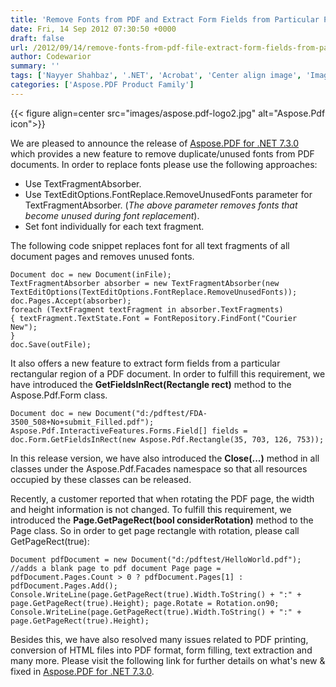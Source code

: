 ```yaml
---
title: 'Remove Fonts from PDF and Extract Form Fields from Particular PDF Region in C#'
date: Fri, 14 Sep 2012 07:30:50 +0000
draft: false
url: /2012/09/14/remove-fonts-from-pdf-file-extract-form-fields-from-particular-pdf-region/
author: Codewarior
summary: ''
tags: ['Nayyer Shahbaz', '.NET', 'Acrobat', 'Center align image', 'Image stamping', 'Image to PDF', 'JavaScript', 'PDF', 'PNG to Image', 'Text stamping', 'XML to PDF', 'bindPCL', 'product release']
categories: ['Aspose.PDF Product Family']
---
```




{{< figure align=center src="images/aspose.pdf-logo2.jpg" alt="Aspose.Pdf icon">}}


We are pleased to announce the release of [Aspose.PDF for .NET 7.3.0][1] which provides a new feature to remove duplicate/unused fonts from PDF documents. In order to replace fonts please use the following approaches:

  

*   Use TextFragmentAbsorber.
*   Use TextEditOptions.FontReplace.RemoveUnusedFonts parameter for TextFragmentAbsorber. (_The above parameter removes fonts that become unused during font replacement_).
*   Set font individually for each text fragment.

The following code snippet replaces font for all text fragments of all document pages and removes unused fonts.

```
Document doc = new Document(inFile); 
TextFragmentAbsorber absorber = new TextFragmentAbsorber(new TextEditOptions(TextEditOptions.FontReplace.RemoveUnusedFonts)); 
doc.Pages.Accept(absorber);
foreach (TextFragment textFragment in absorber.TextFragments) 
{ textFragment.TextState.Font = FontRepository.FindFont("Courier New"); 
}
doc.Save(outFile);
```

It also offers a new feature to extract form fields from a particular rectangular region of a PDF document. In order to fulfill this requirement, we have introduced the **GetFieldsInRect(Rectangle rect)** method to the Aspose.Pdf.Form class.

```
Document doc = new Document("d:/pdftest/FDA-3500_508+No+submit_Filled.pdf"); 
Aspose.Pdf.InteractiveFeatures.Forms.Field[] fields = doc.Form.GetFieldsInRect(new Aspose.Pdf.Rectangle(35, 703, 126, 753));
```

In this release version, we have also introduced the **Close(...)** method in all classes under the Aspose.Pdf.Facades namespace so that all resources occupied by these classes can be released.

Recently, a customer reported that when rotating the PDF page, the width and height information is not changed. To fulfill this requirement, we introduced the **Page.GetPageRect(bool considerRotation)** method to the Page class. So in order to get page rectangle with rotation, please call GetPageRect(true):

```
Document pdfDocument = new Document("d:/pdftest/HelloWorld.pdf");
//adds a blank page to pdf document Page page = pdfDocument.Pages.Count > 0 ? pdfDocument.Pages[1] : pdfDocument.Pages.Add(); 
Console.WriteLine(page.GetPageRect(true).Width.ToString() + ":" + page.GetPageRect(true).Height); page.Rotate = Rotation.on90; 
Console.WriteLine(page.GetPageRect(true).Width.ToString() + ":" + page.GetPageRect(true).Height);
```

Besides this, we have also resolved many issues related to PDF printing, conversion of HTML files into PDF format, form filling, text extraction and many more. Please visit the following link for further details on what's new & fixed in [Aspose.PDF for .NET 7.3.0][2].




[1]: https://downloads.aspose.com/pdf/net
[2]: https://downloads.aspose.com/pdf/net




